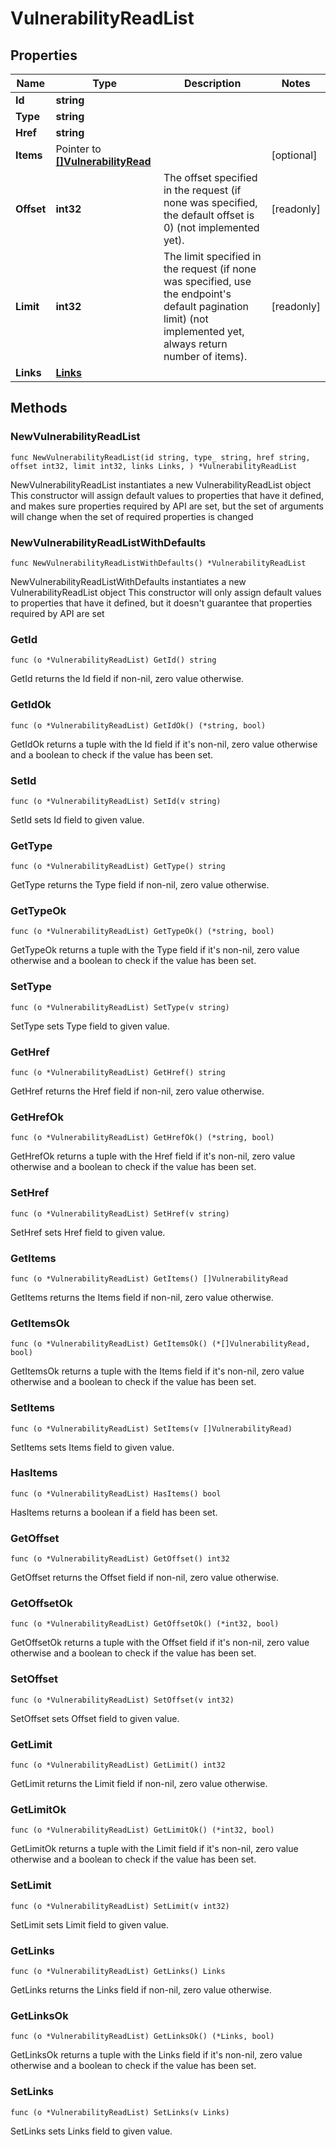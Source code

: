 # VulnerabilityReadList

## Properties

|Name | Type | Description | Notes|
|------------ | ------------- | ------------- | -------------|
|**Id** | **string** |  | |
|**Type** | **string** |  | |
|**Href** | **string** |  | |
|**Items** | Pointer to [**[]VulnerabilityRead**](VulnerabilityRead.md) |  | [optional] |
|**Offset** | **int32** | The offset specified in the request (if none was specified, the default offset is 0) (not implemented yet).  | [readonly] |
|**Limit** | **int32** | The limit specified in the request (if none was specified, use the endpoint&#39;s default pagination limit) (not implemented yet, always return number of items).  | [readonly] |
|**Links** | [**Links**](Links.md) |  | |

## Methods

### NewVulnerabilityReadList

`func NewVulnerabilityReadList(id string, type_ string, href string, offset int32, limit int32, links Links, ) *VulnerabilityReadList`

NewVulnerabilityReadList instantiates a new VulnerabilityReadList object
This constructor will assign default values to properties that have it defined,
and makes sure properties required by API are set, but the set of arguments
will change when the set of required properties is changed

### NewVulnerabilityReadListWithDefaults

`func NewVulnerabilityReadListWithDefaults() *VulnerabilityReadList`

NewVulnerabilityReadListWithDefaults instantiates a new VulnerabilityReadList object
This constructor will only assign default values to properties that have it defined,
but it doesn't guarantee that properties required by API are set

### GetId

`func (o *VulnerabilityReadList) GetId() string`

GetId returns the Id field if non-nil, zero value otherwise.

### GetIdOk

`func (o *VulnerabilityReadList) GetIdOk() (*string, bool)`

GetIdOk returns a tuple with the Id field if it's non-nil, zero value otherwise
and a boolean to check if the value has been set.

### SetId

`func (o *VulnerabilityReadList) SetId(v string)`

SetId sets Id field to given value.


### GetType

`func (o *VulnerabilityReadList) GetType() string`

GetType returns the Type field if non-nil, zero value otherwise.

### GetTypeOk

`func (o *VulnerabilityReadList) GetTypeOk() (*string, bool)`

GetTypeOk returns a tuple with the Type field if it's non-nil, zero value otherwise
and a boolean to check if the value has been set.

### SetType

`func (o *VulnerabilityReadList) SetType(v string)`

SetType sets Type field to given value.


### GetHref

`func (o *VulnerabilityReadList) GetHref() string`

GetHref returns the Href field if non-nil, zero value otherwise.

### GetHrefOk

`func (o *VulnerabilityReadList) GetHrefOk() (*string, bool)`

GetHrefOk returns a tuple with the Href field if it's non-nil, zero value otherwise
and a boolean to check if the value has been set.

### SetHref

`func (o *VulnerabilityReadList) SetHref(v string)`

SetHref sets Href field to given value.


### GetItems

`func (o *VulnerabilityReadList) GetItems() []VulnerabilityRead`

GetItems returns the Items field if non-nil, zero value otherwise.

### GetItemsOk

`func (o *VulnerabilityReadList) GetItemsOk() (*[]VulnerabilityRead, bool)`

GetItemsOk returns a tuple with the Items field if it's non-nil, zero value otherwise
and a boolean to check if the value has been set.

### SetItems

`func (o *VulnerabilityReadList) SetItems(v []VulnerabilityRead)`

SetItems sets Items field to given value.

### HasItems

`func (o *VulnerabilityReadList) HasItems() bool`

HasItems returns a boolean if a field has been set.

### GetOffset

`func (o *VulnerabilityReadList) GetOffset() int32`

GetOffset returns the Offset field if non-nil, zero value otherwise.

### GetOffsetOk

`func (o *VulnerabilityReadList) GetOffsetOk() (*int32, bool)`

GetOffsetOk returns a tuple with the Offset field if it's non-nil, zero value otherwise
and a boolean to check if the value has been set.

### SetOffset

`func (o *VulnerabilityReadList) SetOffset(v int32)`

SetOffset sets Offset field to given value.


### GetLimit

`func (o *VulnerabilityReadList) GetLimit() int32`

GetLimit returns the Limit field if non-nil, zero value otherwise.

### GetLimitOk

`func (o *VulnerabilityReadList) GetLimitOk() (*int32, bool)`

GetLimitOk returns a tuple with the Limit field if it's non-nil, zero value otherwise
and a boolean to check if the value has been set.

### SetLimit

`func (o *VulnerabilityReadList) SetLimit(v int32)`

SetLimit sets Limit field to given value.


### GetLinks

`func (o *VulnerabilityReadList) GetLinks() Links`

GetLinks returns the Links field if non-nil, zero value otherwise.

### GetLinksOk

`func (o *VulnerabilityReadList) GetLinksOk() (*Links, bool)`

GetLinksOk returns a tuple with the Links field if it's non-nil, zero value otherwise
and a boolean to check if the value has been set.

### SetLinks

`func (o *VulnerabilityReadList) SetLinks(v Links)`

SetLinks sets Links field to given value.



